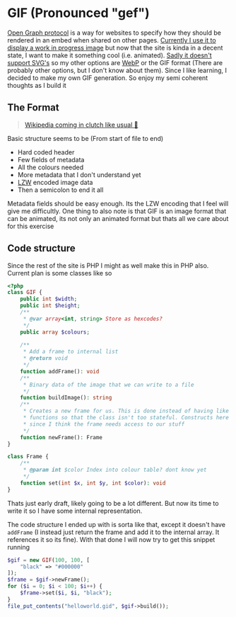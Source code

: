 # GIF (Pronounced "gef")

[Open Graph protocol](https://ogp.me/) is a way for websites to specify how
they should be rendered in an embed when shared on other pages. [Currently I use it to display a work in progress image](https://github.com/ire4ever1190/folio-site/blob/2b9d170e9d12a537b40081724081268f807180d0/meta.php#L11-L18)
but now that the site is kinda in a decent state, I want to make it something cool (i.e. animated). [Sadly it doesn't support SVG's](https://indieweb.org/The-Open-Graph-protocol#Does_not_support_SVG_images)
so my other options are [WebP](https://en.wikipedia.org/wiki/WebP#animation) or the GIF format (There are probably other options, but I don't know about them).
Since I like learning, I decided to make my own GIF generation. So enjoy my semi coherent thoughts as I build it

## The Format
> [Wikipedia coming in clutch like usual 💪](https://en.wikipedia.org/wiki/GIF)

Basic structure seems to be (From start of file to end)
- Hard coded header
- Few fields of metadata
- All the colours needed
- More metadata that I don't understand yet
- [LZW](https://en.wikipedia.org/wiki/Lempel%E2%80%93Ziv%E2%80%93Welch) encoded image data
- Then a semicolon to end it all

Metadata fields should be easy enough. Its the LZW encoding that I feel will give me difficultly.
One thing to also note is that GIF is an image format that can be animated, its not only an animated
format but thats all we care about for this exercise

## Code structure

Since the rest of the site is PHP I might as well make this in PHP also. Current plan
is some classes like so

```php
<?php
class GIF {
    public int $width;
    public int $height;
    /**
     * @var array<int, string> Store as hexcodes? 
     */
    public array $colours;
    
    /** 
     * Add a frame to internal list
     * @return void
     */
    function addFrame(): void
    /**
     * Binary data of the image that we can write to a file
     */
    function buildImage(): string
    /**
     * Creates a new frame for us. This is done instead of having like start/endFrame
     * functions so that the class isn't too stateful. Constructs here
     * since I think the frame needs access to our stuff  
     */
    function newFrame(): Frame 
}

class Frame {
    /**
     * @param int $color Index into colour table? dont know yet
     */
    function set(int $x, int $y, int $color): void
}
```

Thats just early draft, likely going to be a lot different. But now its time to
write it so I have some internal representation.

The code structure I ended up with is sorta like that, except it doesn't have `addFrame` (I instead
just return the frame and add it to the internal array. It references it so its fine).
With that done I will now try to get this snippet running
```php
$gif = new GIF(100, 100, [
    "black" => "#000000"
]);
$frame = $gif->newFrame();
for ($i = 0; $i < 100; $i++) {
    $frame->set($i, $i, "black");
}
file_put_contents("helloworld.gid", $gif->build());
```